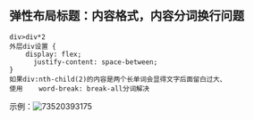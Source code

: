 ## 弹性布局标题：内容格式，内容分词换行问题

```
div>div*2
外层div设置 {
    display: flex;
      justify-content: space-between;
}
如果div:nth-child(2)的内容是两个长单词会显得文字后面留白过大、
使用    word-break: break-all分词解决
```

示例：![73520393175](C:\Users\YangTeng\AppData\Local\Temp\1735203931758.png)